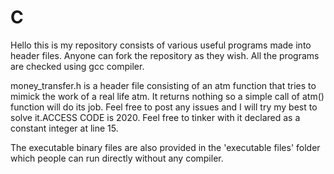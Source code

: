 # C
 
 Hello this is my repository consists of various useful programs made into header files. Anyone can fork the repository as they wish. All the programs are checked using gcc compiler.
 
 money_transfer.h is a header file consisting of an atm function that tries to mimick the work of a real life atm. It returns nothing so a simple call of atm() function will do its job. Feel free to post any issues and I will try my best to solve it.ACCESS CODE is 2020. Feel free to tinker with it declared as a constant integer at line 15.

 The executable binary files are also provided in the 'executable files' folder which people can run directly without any compiler. 

